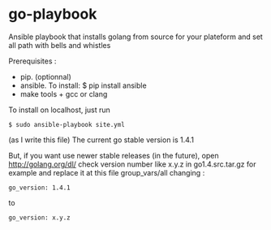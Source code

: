go-playbook
===========

Ansible playbook that installs golang from source for your plateform and set all path with bells and whistles


Prerequisites :
- pip. (optionnal)
- ansible. To install:   $ pip install ansible
- make tools + gcc or clang

To install on localhost, just run
```
$ sudo ansible-playbook site.yml
```

(as I write this file) The current go stable version is 1.4.1

But, if you want use newer stable releases (in the future), open http://golang.org/dl/ check version number like x.y.z in go1.4.src.tar.gz for example and replace it at this file group_vars/all changing :
```
go_version: 1.4.1
```
to
```
go_version: x.y.z
```
